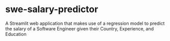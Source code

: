 # swe-salary-predictor
A Streamlit web application that makes use of a regression model to predict the salary of a Software Engineer given their Country, Experience, and Education
